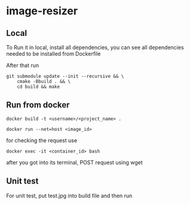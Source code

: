 # image-resizer

## Local

To Run it in local, install all dependencies, you can see all dependencies needed to be installed from Dockerfile

After that run

```
git submodule update --init --recursive && \
    cmake -Bbuild . && \
    cd build && make
```

## Run from docker

```
docker build -t <username>/<project_name> .
```

```
docker run --net=host <image_id>
```

for checking the request use

```
docker exec -it <container_id> bash
```

after you got into its terminal, POST request using wget

## Unit test

For unit test, put test.jpg into build file and then run